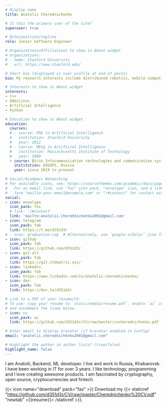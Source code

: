 ```yaml
---
# Display name
title: Anatolii Cherednichenko

# Is this the primary user of the site?
superuser: true

# Role/position/tagline
role: Junior Software Engineer

# Organizations/Affiliations to show in About widget
# organizations:
# - name: Stanford University
#   url: https://www.stanford.edu/

# Short bio (displayed in user profile at end of posts)
bio: My research interests include distributed robotics, mobile computing and programmable matter.

# Interests to show in About widget
interests:
- C++
- GNU/Linux
- Artificial Intelligence
- Python

# Education to show in About widget
education:
  courses:
  # - course: PhD in Artificial Intelligence
  #   institution: Stanford University
  #   year: 2012
  # - course: MEng in Artificial Intelligence
  #   institution: Massachusetts Institute of Technology
  #   year: 2009
  - course: BScin Infocommunication technologies and communication systems
    institution: DVGUPS, Russia
    year: since 2019 to present

# Social/Academic Networking
# For available icons, see: https://sourcethemes.com/academic/docs/page-builder/#icons
#   For an email link, use "fas" icon pack, "envelope" icon, and a link in the
#   form "mailto:your-email@example.com" or "/#contact" for contact widget.
social:
- icon: envelope
  icon_pack: fas
  # link: '/#contact'
  link: 'mailto:anatolii.cherednichenko2001@gmail.com'
- icon: telegram
  icon_pack: fab
  link: https://t.me/d351d3r
# - icon: graduation-cap  # Alternatively, use `google-scholar` icon from `ai` icon pack
- icon: github
  icon_pack: fab
  link: https://github.com/d351d3r
- icon: git-alt
  icon_pack: fab
  link: https://git.stdmatrix.xyz/
- icon: linkedin
  icon_pack: fab
  link: https://www.linkedin.com/in/anatolii-cherednichenko/
- icon: dev
  icon_pack: fab
  link: https://dev.to/d351d3r

# Link to a PDF of your resume/CV.
# To use: copy your resume to `static/media/resume.pdf`, enable `ai` icons in `params.toml`, 
# and uncomment the lines below.
- icon: cv
  icon_pack: ai
  link: https://github.com/d351d3r/CV/raw/master/cvcherednichenko.pdf

# Enter email to display Gravatar (if Gravatar enabled in Config)
email: "anatolii.cherednichenko2001@gmail.com"

# Highlight the author in author lists? (true/false)
highlight_name: false
---
```


I am Anatolii, Backend, ML developer. I live and work in Russia, Khabarovsk. I have been working in IT for over 3 years. I like technology, programming and I love creating awesome products. I am fascinated by cryptography, open source, cryptocurrencies and fintech.

{{< icon name="download" pack="fas" >}} Download my {{< staticref "https://github.com/d351d3r/CV/raw/master/Cherednichenko%20CV.pdf" "newtab" >}}resume{{< /staticref >}}.
